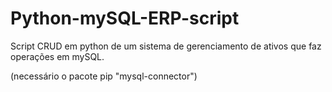 # Python-mySQL-ERP-script
Script CRUD em python de um sistema de gerenciamento de ativos que faz operações em mySQL.

(necessário o pacote pip "mysql-connector")
